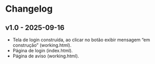 # Changelog

## v1.0 - 2025-09-16
- Tela de login construída, ao clicar no botão exibir mensagem “em construção” (working.html). 
- Página de login (index.html). 
- Página de aviso (working.html).